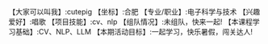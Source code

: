 【大家可以叫我】:cutepig
【坐标】:合肥
【专业/职业】:电子科学与技术
【兴趣爱好】:唱歌
【项目技能】:cv、nlp
【组队情况】:未组队，快来一起!
【本课程学习基础】:CV、NLP、LLM
【本期活动目标】:一起学习，快乐暑假，闯关达人!